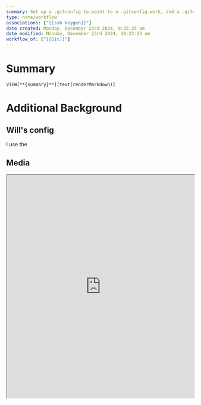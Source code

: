 ```yaml
---
summary: Set up a .gitconfig to point to a .gitconfig.work, and a .gitconfig.personal. From there, you can point towards different ssh keys.
type: note/workflow
associations: ["[[ssh keygen]]"]
date created: Monday, December 23rd 2024, 9:35:25 am
date modified: Monday, December 23rd 2024, 10:22:23 am
workflow_of: ["[[Git]]"]
---
```

# Summary
`VIEW[**{summary}**][text(renderMarkdown)]`

# Additional Background
## Will's config
I use the 
## Media

<iframe src="https://medium.com/expedia-group-tech/how-to-handle-multiple-git-accounts-385afe430d5a" style="width: 100%; height: 600px;"></iframe>